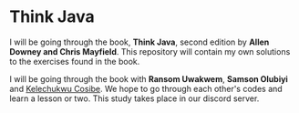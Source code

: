 # Think Java

I will be going through the book, **Think Java**, second edition by **Allen Downey and Chris Mayfield**. This repository will contain my own solutions to the exercises found in the book.

I will be going through the book with **Ransom Uwakwem**, **Samson Olubiyi** and [Kelechukwu Cosibe](https://github.com/Cosibe/javaProgress). We hope to go through each other's codes and learn a lesson or two. This study takes place in our discord server.